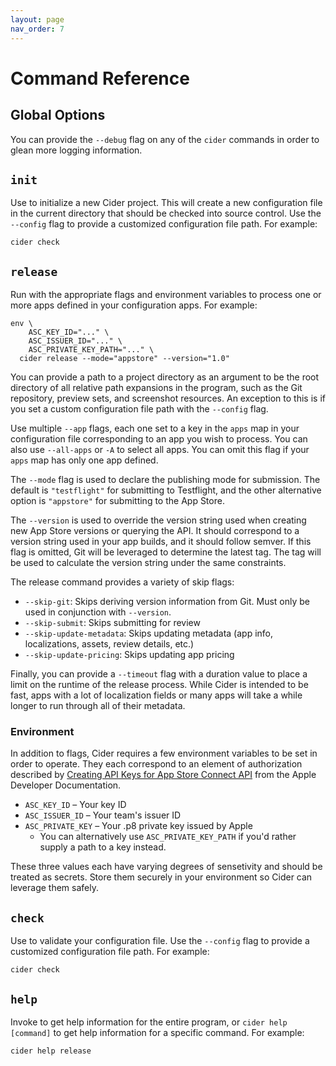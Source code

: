 ```yaml
---
layout: page
nav_order: 7
---
```


# Command Reference

## Global Options

You can provide the `--debug` flag on any of the `cider` commands in order to glean more logging information. 

## `init`

Use to initialize a new Cider project. This will create a new configuration file in the current directory that should be checked into source control. Use the `--config` flag to provide a customized configuration file path. For example:

```shell
cider check
```

## `release`

Run with the appropriate flags and environment variables to process one or more apps defined in your configuration apps. For example:

```shell
env \
    ASC_KEY_ID="..." \
    ASC_ISSUER_ID="..." \
    ASC_PRIVATE_KEY_PATH="..." \
  cider release --mode="appstore" --version="1.0"
```

You can provide a path to a project directory as an argument to be the root directory of all relative path expansions in the program, such as the Git repository, preview sets, and screenshot resources. An exception to this is if you set a custom configuration file path with the `--config` flag.

Use multiple `--app` flags, each one set to a key in the `apps` map in your configuration file corresponding to an app you wish to process. You can also use `--all-apps` or `-A` to select all apps. You can omit this flag if your `apps` map has only one app defined.

The `--mode` flag is used to declare the publishing mode for submission. The default is `"testflight"` for submitting to Testflight, and the other alternative option is `"appstore"` for submitting to the App Store.

The `--version` is used to override the version string used when creating new App Store versions or querying the API. It should correspond to a version string used in your app builds, and it should follow semver. If this flag is omitted, Git will be leveraged to determine the latest tag. The tag will be used to calculate the version string under the same constraints.

The release command provides a variety of skip flags:

- `--skip-git`: Skips deriving version information from Git. Must only be used in conjunction with `--version`.
- `--skip-submit`: Skips submitting for review
- `--skip-update-metadata`: Skips updating metadata (app info, localizations, assets, review details, etc.)
- `--skip-update-pricing`: Skips updating app pricing

Finally, you can provide a `--timeout` flag with a duration value to place a limit on the runtime of the release process. While Cider is intended to be fast, apps with a lot of localization fields or many apps will take a while longer to run through all of their metadata.

### Environment

In addition to flags, Cider requires a few environment variables to be set in order to operate. They each correspond to an element of authorization described by [Creating API Keys for App Store Connect API](https://developer.apple.com/documentation/appstoreconnectapi/creating_api_keys_for_app_store_connect_api) from the Apple Developer Documentation.

- `ASC_KEY_ID` – Your key ID
- `ASC_ISSUER_ID` – Your team's issuer ID
- `ASC_PRIVATE_KEY` – Your .p8 private key issued by Apple
  - You can alternatively use `ASC_PRIVATE_KEY_PATH` if you'd rather supply a path to a key instead. 

These three values each have varying degrees of sensetivity and should be treated as secrets. Store them securely in your environment so Cider can leverage them safely.

## `check`

Use to validate your configuration file. Use the `--config` flag to provide a customized configuration file path. For example:

```shell
cider check
```

## `help`

Invoke to get help information for the entire program, or `cider help [command]` to get help information for a specific command. For example:

```shell
cider help release
```
